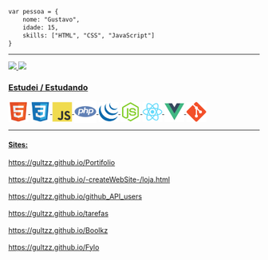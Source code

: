 
```JS

var pessoa = {
    nome: "Gustavo",
    idade: 15,
    skills: ["HTML", "CSS", "JavaScript"]
}

```

<codersrank-work-experience username="gultzz"></codersrank-work-experience>


---

 <div>
  <a href="https://github.com/Gultzz">
  <img height="180em" src="https://github-readme-stats.vercel.app/api?username=Gultzz&show_icons=true&theme=radical&include_all_commits=true&count_private=true&icon_color=fd418d"/>
  <img height="180em" src="https://github-readme-stats.vercel.app/api/top-langs/?username=Gultzz&layout=compact&langs_count=7&theme=radical"/>
</div>
 
  <h3>Estudei / Estudando</h3>
 
<div style="display: inline_block">
    <img align="center" alt="Gultzz-HTML" height="40" src="https://raw.githubusercontent.com/devicons/devicon/master/icons/html5/html5-original.svg">
    <img align="center" alt="Gultzz-CSS" height="40" src="https://raw.githubusercontent.com/devicons/devicon/master/icons/css3/css3-original.svg">
    <img align="center" alt="Gultzz-Js" height="40" src="https://raw.githubusercontent.com/devicons/devicon/master/icons/javascript/javascript-original.svg">
    <img align="center" alt="Gultzz-PHP" height="45" src="https://raw.githubusercontent.com/devicons/devicon/master/icons/php/php-plain.svg">
    <img align="center" alt="Gultzz-jQuery" height="40" src="https://raw.githubusercontent.com/devicons/devicon/master/icons/jquery/jquery-original.svg">
    <img align="center" alt="Gultzz-Node" height="40" src="https://raw.githubusercontent.com/devicons/devicon/master/icons/nodejs/nodejs-original.svg">
    <img align="center" alt="Gultzz-React" height="40" src="https://raw.githubusercontent.com/devicons/devicon/master/icons/react/react-original.svg">
    <img align="center" alt="Gultzz-Vue" height="40" src="https://raw.githubusercontent.com/devicons/devicon/master/icons/vuejs/vuejs-original.svg">
    <img align="center" alt="Gultzz-Git" height="40" src="https://raw.githubusercontent.com/devicons/devicon/master/icons/git/git-original.svg">
</div>
 
 ---
 
 <h4>Sites:</h4>
    <div style="display:flex; flex-direction:column;">
         <a href="https://gultzz.github.io/Portifolio/">https://gultzz.github.io/Portifolio</a><br>
         <a href="https://gultzz.github.io/-createWebSite-/loja.html">https://gultzz.github.io/-createWebSite-/loja.html</a><br>
         <a href="https://gultzz.github.io/github_API_users/">https://gultzz.github.io/github_API_users</a><br>
         <a href="https://gultzz.github.io/tarefas/">https://gultzz.github.io/tarefas</a><br>
         <a href="https://gultzz.github.io/Boolkz/">https://gultzz.github.io/Boolkz</a><br>
        <a href="https://gultzz.github.io/Fylo/">https://gultzz.github.io/Fylo</a><br>
    </div>
    
 ##
 
 
